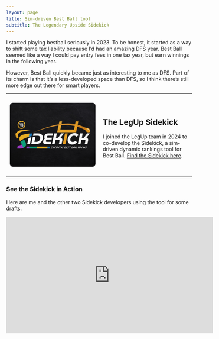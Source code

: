```yaml
---
layout: page
title: Sim-driven Best Ball tool
subtitle: The Legendary Upside Sidekick
---
```


I started playing bestball seriously in 2023. To be honest, it started as a way to shift some tax liability because I’d had an amazing DFS year. Best Ball seemed like a way I could pay entry fees in one tax year, but earn winnings in the following year.

However, Best Ball quickly became just as interesting to me as DFS. Part of its charm is that it’s a less-developed space than DFS, so I think there’s still more edge out there for smart players.

***

<div style="display: flex; align-items: center;">
  
  <div style="width: 50%; padding: 10px; text-align: center;">
    <img src="/assets/sidekick.jpg" alt="Sidekick logo" 
         style="max-width: 100%; height: auto; border-radius: 8px;">
  </div>
  
  <div style="width: 50%; padding: 10px;">
    <h2>The LegUp Sidekick</h2>
    <p>I joined the LegUp team in 2024 to co-develop the Sidekick, a sim-driven dynamic rankings tool for Best Ball. <a href="https://www.legendaryupside.com/sidekick/">Find the Sidekick here</a>.</p>
  </div>

</div>

***

<h3>See the Sidekick in Action</h3>
<p>Here are me and the other two Sidekick developers using the tool for some drafts.</p>
<iframe width="560" height="315" src="https://www.youtube.com/embed/xmvrcbih4fY?si=T88jsGA2-2PicWeA" title="YouTube video player" frameborder="0" allow="accelerometer; autoplay; clipboard-write; encrypted-media; gyroscope; picture-in-picture; web-share" referrerpolicy="strict-origin-when-cross-origin" allowfullscreen></iframe>
